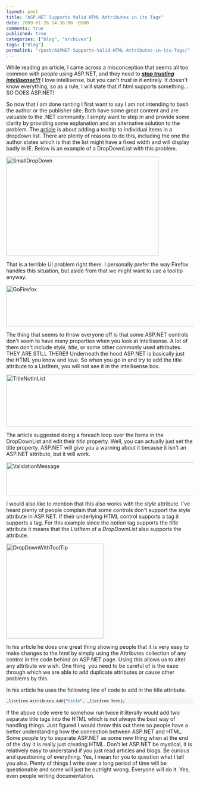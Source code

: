 ```yaml
---
layout: post
title: "ASP.NET Supports Valid HTML Attributes in its Tags"
date: 2009-01-26 14:36:00 -0500
comments: true
published: true
categories: ["blog", "archives"]
tags: ["Blog"]
permalink: "/post/ASPNET-Supports-Valid-HTML-Attributes-in-its-Tags/"
---
```

<!-- more -->

<p>While reading an article, I came across a misconception that seems all too common with people using ASP.NET, and they need to <strong><em><span style="text-decoration: underline;">stop trusting intellisense!!!</span></em></strong> I love intellisense, but you can't trust in it entirely. It doesn't know everything, so as a rule, I will state that if html supports something... SO DOES ASP.NET!</p>
<p>So now that I am done ranting I first want to say I am not intending to bash the author or the publisher site. Both have some great content and are valuable to the .NET community. I simply want to step in and provide some clarity by providing some explanation and an alternative solution to the problem. The <a href="http://aspalliance.com/1803_CodeSnip_Adding_a_ToolTip_for_Each_List_Item" target="_blank">article</a> is about adding a tooltip to individual items in a dropdown list. There are plenty of reasons to do this, including the one the author states which is that the list might have a fixed width and will display badly in IE. Below is an example of a DropDownList with this problem.</p>
<p><img style="border: 0px none ;" src="http://brendan.enrick.com/files/media/image/WindowsLiveWriter/ASP.NETSupportsValidHTMLAttributesinitsT_C610/SmallDropDown_3.jpg" border="0" alt="SmallDropDown" width="409" height="267"></p>
<p>That is a terrible UI problem right there. I personally prefer the way Firefox handles this situation, but aside from that we might want to use a tooltip anyway.</p>
<p><img style="border: 0px none ;" src="http://brendan.enrick.com/files/media/image/WindowsLiveWriter/ASP.NETSupportsValidHTMLAttributesinitsT_C610/GoFirefox_3.jpg" border="0" alt="GoFirefox" width="591" height="110"></p>
<p>The thing that seems to throw everyone off is that some ASP.NET controls don't seem to have many properties when you look at intellisense. A lot of them don't include <em>style, title</em>, or some other commonly used attributes. THEY ARE STILL THERE!! Underneath the hood ASP.NET is basically just the HTML you know and love. So when you go in and try to add the title attribute to a ListItem, you will not see it in the intellisense box.</p>
<p><img style="border: 0px none ;" src="http://brendan.enrick.com/files/media/image/WindowsLiveWriter/ASP.NETSupportsValidHTMLAttributesinitsT_C610/TitleNotInList_3.jpg" border="0" alt="TitleNotInList" width="637" height="140"></p>
<p>The article suggested doing a foreach loop over the Items in the DropDownList and edit their <em>title</em> property. Well, you can actually just set the title property. ASP.NET will give you a warning about it because it isn't an ASP.NET attribute, but it will work.</p>
<p><img style="border: 0px none ;" src="http://brendan.enrick.com/files/media/image/WindowsLiveWriter/ASP.NETSupportsValidHTMLAttributesinitsT_C610/ValidationMessage_3.jpg" border="0" alt="ValidationMessage" width="655" height="89"></p>
<p>I would also like to mention that this also works with the <em>style</em> attribute. I've heard plenty of people complain that some controls don't support the style attribute in ASP.NET. If their underlying HTML control supports a tag it supports a tag. For this example since the <em>option</em> tag supports the <em>title</em> attribute it means that the <em>ListItem</em> of a <em>DropDownList</em> also supports the attribute.</p>
<p><img style="border: 0px none ;" src="http://brendan.enrick.com/files/media/image/WindowsLiveWriter/ASP.NETSupportsValidHTMLAttributesinitsT_C610/DropDownWithToolTip_3.jpg" border="0" alt="DropDownWithToolTip" width="261" height="255"></p>
<p>In his article he does one great thing showing people that it is very easy to make changes to the html by simply using the Attributes collection of any control in the code behind an ASP.NET page. Using this allows us to alter any attribute we wish. One thing&nbsp; you need to be careful of is the ease through which we are able to add duplicate attributes or cause other problems by this.</p>
<p>In his article he uses the following line of code to add in the title attribute.</p>
<div>
<pre style="border-style: none; margin: 0em; padding: 0px; overflow: visible; font-size: 8pt; width: 100%; color: black; line-height: 12pt; font-family: consolas,'Courier New',courier,monospace; background-color: #f4f4f4;">_listItem.Attributes.Add(<span style="color: #006080;">"title"</span>, _listItem.Text); 
</pre>
</div>
<p>If the above code were to somehow run twice it literally would add two separate title tags into the HTML which is not always the best way of handling things. Just figured I would throw this out there so people have a better understanding how the connection between ASP.NET and HTML. Some people try to separate ASP.NET as some new thing when at the end of the day it is really just creating HTML. Don't let ASP.NET be mystical, it is relatively easy to understand if you just read articles and blogs. Be curious and questioning of everything. Yes, I mean for you to question what I tell you also. Plenty of things I write over a long period of time will be questionable and some will just be outright wrong. Everyone will do it. Yes, even people writing documentation.</p>
